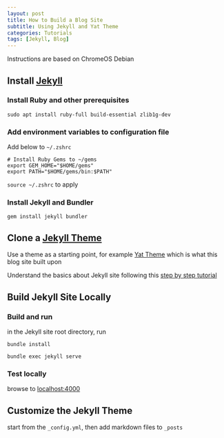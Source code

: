 ```yaml
---
layout: post
title: How to Build a Blog Site
subtitle: Using Jekyll and Yat Theme
categories: Tutorials
tags: [Jekyll, Blog]
---
```


Instructions are based on ChromeOS Debian

## Install [Jekyll](https://jekyllrb.com/docs/)

### Install Ruby and other prerequisites

`sudo apt install ruby-full build-essential zlib1g-dev`

### Add environment variables to configuration file

Add below to `~/.zshrc`

```
# Install Ruby Gems to ~/gems
export GEM_HOME="$HOME/gems"
export PATH="$HOME/gems/bin:$PATH"
```
`source ~/.zshrc` to apply

### Install Jekyll and Bundler

`gem install jekyll bundler`

## Clone a [Jekyll Theme](https://jekyllrb.com/docs/themes/) 

Use a theme as a starting point, for example [Yat Theme](https://github.com/jeffreytse/jekyll-theme-yat) which is what this blog site built upon

Understand the basics about Jekyll site following this [step by step tutorial](https://jekyllrb.com/docs/step-by-step/01-setup/)

## Build Jekyll Site Locally

### Build and run

in the Jekyll site root directory, run

`bundle install`

`bundle exec jekyll serve`

### Test locally

browse to [localhost:4000](http://localhost:4000)

## Customize the Jekyll Theme

start from the `_config.yml`, then add markdown files to `_posts`

